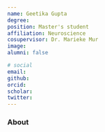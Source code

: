 ```yaml
---
name: Geetika Gupta
degree: 
position: Master's student
affiliation: Neuroscience
cosupervisor: Dr. Marieke Mur
image: 
alumni: false

# social
email: 
github: 
orcid: 
scholar: 
twitter:
---
```


### About 

